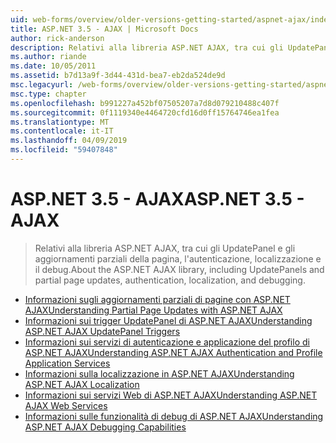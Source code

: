 ```yaml
---
uid: web-forms/overview/older-versions-getting-started/aspnet-ajax/index
title: ASP.NET 3.5 - AJAX | Microsoft Docs
author: rick-anderson
description: Relativi alla libreria ASP.NET AJAX, tra cui gli UpdatePanel e gli aggiornamenti parziali della pagina, l'autenticazione, localizzazione e il debug.
ms.author: riande
ms.date: 10/05/2011
ms.assetid: b7d13a9f-3d44-431d-bea7-eb2da524de9d
msc.legacyurl: /web-forms/overview/older-versions-getting-started/aspnet-ajax
msc.type: chapter
ms.openlocfilehash: b991227a452bf07505207a7d8d079210488c407f
ms.sourcegitcommit: 0f1119340e4464720cfd16d0ff15764746ea1fea
ms.translationtype: MT
ms.contentlocale: it-IT
ms.lasthandoff: 04/09/2019
ms.locfileid: "59407848"
---
```

# <a name="aspnet-35---ajax"></a><span data-ttu-id="23321-103">ASP.NET 3.5 - AJAX</span><span class="sxs-lookup"><span data-stu-id="23321-103">ASP.NET 3.5 - AJAX</span></span>

> <span data-ttu-id="23321-104">Relativi alla libreria ASP.NET AJAX, tra cui gli UpdatePanel e gli aggiornamenti parziali della pagina, l'autenticazione, localizzazione e il debug.</span><span class="sxs-lookup"><span data-stu-id="23321-104">About the ASP.NET AJAX library, including UpdatePanels and partial page updates, authentication, localization, and debugging.</span></span>


- [<span data-ttu-id="23321-105">Informazioni sugli aggiornamenti parziali di pagine con ASP.NET AJAX</span><span class="sxs-lookup"><span data-stu-id="23321-105">Understanding Partial Page Updates with ASP.NET AJAX</span></span>](understanding-partial-page-updates-with-asp-net-ajax.md)
- [<span data-ttu-id="23321-106">Informazioni sui trigger UpdatePanel di ASP.NET AJAX</span><span class="sxs-lookup"><span data-stu-id="23321-106">Understanding ASP.NET AJAX UpdatePanel Triggers</span></span>](understanding-asp-net-ajax-updatepanel-triggers.md)
- [<span data-ttu-id="23321-107">Informazioni sui servizi di autenticazione e applicazione del profilo di ASP.NET AJAX</span><span class="sxs-lookup"><span data-stu-id="23321-107">Understanding ASP.NET AJAX Authentication and Profile Application Services</span></span>](understanding-asp-net-ajax-authentication-and-profile-application-services.md)
- [<span data-ttu-id="23321-108">Informazioni sulla localizzazione in ASP.NET AJAX</span><span class="sxs-lookup"><span data-stu-id="23321-108">Understanding ASP.NET AJAX Localization</span></span>](understanding-asp-net-ajax-localization.md)
- [<span data-ttu-id="23321-109">Informazioni sui servizi Web di ASP.NET AJAX</span><span class="sxs-lookup"><span data-stu-id="23321-109">Understanding ASP.NET AJAX Web Services</span></span>](understanding-asp-net-ajax-web-services.md)
- [<span data-ttu-id="23321-110">Informazioni sulle funzionalità di debug di ASP.NET AJAX</span><span class="sxs-lookup"><span data-stu-id="23321-110">Understanding ASP.NET AJAX Debugging Capabilities</span></span>](understanding-asp-net-ajax-debugging-capabilities.md)
